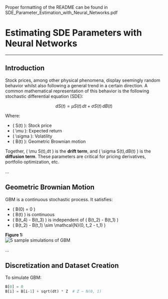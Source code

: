 Proper formatting of the README can be found in SDE_Parameter_Estimation_with_Neural_Networks.pdf




# Estimating SDE Parameters with Neural Networks

---

## Introduction

Stock prices, among other physical phenomena, display seemingly random behavior whilst also following a general trend in a certain direction. A common mathematical representation of this behavior is the following stochastic differential equation (SDE):

$$
dS(t) = \mu S(t)\, dt + \sigma S(t)\, dB(t)
$$

Where:
- \( S(t) \): Stock price  
- \( \mu \): Expected return  
- \( \sigma \): Volatility  
- \( B(t) \): Geometric Brownian motion  

Together, \( \mu S(t)\,dt \) is the **drift term**, and \( \sigma S(t)\,dB(t) \) is the **diffusion term**. These parameters are critical for pricing derivatives, portfolio optimization, etc.

...

## Geometric Brownian Motion

GBM is a continuous stochastic process. It satisfies:

- \( B(0) = 0 \)
- \( B(t) \) is continuous
- \( B(t_4) - B(t_3) \) is independent of \( B(t_2) - B(t_1) \)
- \( B(t_2) - B(t_1) \sim \mathcal{N}(0, t_2 - t_1) \)

**Figure 1:**  
![5 sample simulations of GBM](5_Random_walks_sim.png)

...

## Discretization and Dataset Creation

To simulate GBM:

```python
B[0] = 0
B[i] = B[i-1] + sqrt(dt) * Z  # Z ~ N(0, 1)
